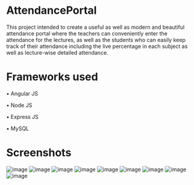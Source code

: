 # AttendancePortal

This project intended to create a useful as well as modern and beautiful attendance portal where the teachers can conveniently enter the attendance for the lectures, as well as the students who can easily keep track of their attendance including the live percentage in each subject as well as lecture-wise detailed attendance.

# Frameworks used

•	Angular JS

•	Node JS

•	Express JS

•	MySQL


# Screenshots

![image](https://github.com/Tombstone2K/AttendancePortal/assets/74809929/d9e67713-3108-47ec-8c74-45fbfa7568cb)
![image](https://github.com/Tombstone2K/AttendancePortal/assets/74809929/b8145401-ae2e-42b2-b80c-5c14f6f57868)
![image](https://github.com/Tombstone2K/AttendancePortal/assets/74809929/9731d00f-4ebc-467b-a64b-4e45243255b3)
![image](https://github.com/Tombstone2K/AttendancePortal/assets/74809929/3ae5e485-c037-43a9-899a-f0379a491114)
![image](https://github.com/Tombstone2K/AttendancePortal/assets/74809929/08431ae6-b454-485f-b0ac-6ddd8ffcbcfa)
![image](https://github.com/Tombstone2K/AttendancePortal/assets/74809929/dbe037bc-b674-4581-9def-6d43a8c84371)
![image](https://github.com/Tombstone2K/AttendancePortal/assets/74809929/7a6cd97f-befc-4661-809b-20250c0f0fa8)
![image](https://github.com/Tombstone2K/AttendancePortal/assets/74809929/3e25e13d-c29f-4d66-b560-621e296b27ec)
![image](https://github.com/Tombstone2K/AttendancePortal/assets/74809929/07fbfc48-f69c-4a18-aa23-dea05810bc06)









